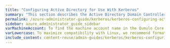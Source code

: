 ```yaml
---
title: "Configuring Active Directory for Use With Kerberos"
summary: "This section describes the Active Directory Domain Controller (DC) configuration changes necessary for enabling NFSv4.1 with Kerberos."
permalink: /azure-administrator-guide/kerberos/kerberos-configuring-active-directory.html
sidebar: azure_administrator_guide_sidebar
varMachineAccount: To find the machine account name in the Qumulo Core Web UI, click **Cluster > Active Directory** and write down the name under **Machine Account**.
varLowercase: To maximize compatibility with Linux, we recommend formatting SPN entries in lowercase.
include_content: content-reuse/admin-guides/kerberos/kerberos-configuring-active-directory.md
---
```


